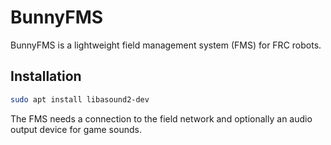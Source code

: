 # BunnyFMS

BunnyFMS is a lightweight field management system (FMS) for FRC robots.

## Installation

```bash
sudo apt install libasound2-dev
```

The FMS needs a connection to the field network and optionally an audio output device for game sounds.
